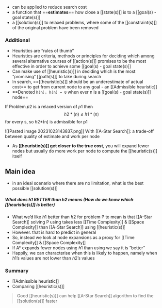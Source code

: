 - can be applied to reduce search cost
- a function that ==**estimates**== how close a [[state(s)]] is to a [[goal(s) - goal state(s)]]
- a [[solution(s)]] to relaxed problems, where some of the [[constraint(s)]] of the original problem have been removed

### Additional 
- Heuristics are “rules of thumb”
- Heuristics are criteria, methods or principles for deciding which among several alternative courses of [[action(s)]] promises to be the most effective in order to achieve some [[goal(s) - goal state(s)]]
- Can make use of [[heuristic(s)]] in deciding which is the most “promising” [[path(s)]] to take during search
- In search, ==[[heuristic(s)]] should be an underestimate of actual cost== to get from current node to any goal - an [[Admissible heuristic]]
- ==Denoted `h(n); h(n) = 0` when ever n is a [[goal(s) - goal state(s)]] node==

If Problem $p2$ is a relaxed version of $p1$ then
$$ h2*(n) ≤ h1*(n) $$
for every s, so $h2$*(n) is admissible for p1

![[Pasted image 20231023143837.png]]
With [[A-Star Search]]: a trade-off between quality of estimate and work per node
- As **[[heuristic(s)]] get closer to the true cost**, you will expand fewer nodes but usually do more work per node to compute the [[heuristic(s)]] itself
## Main idea
- in an ideal scenario where there are no limitation, what is the best possible [[solution(s)]]
##### What does $h1$ BETTER than $h2$ means (How do we know which [[heuristic(s)]] is better)
- What we’d like $h1$ better than $h2$ for problem P to mean is that [[A-Star Search]] solving P using takes less [[Time Complexity]] & [[Space Complexity]] than [[A-Star Search]] using [[heuristic(s)]]
- However. that is hard to predict in general
- So, instead we look at node expansions as a proxy for [[Time Complexity]] & [[Space Complexity]]
- If A* expands fewer nodes using $h1$ than using we say it is “better”
- Happily, we can characterise when this is likely to happen, namely when $h1$’s values are not lower than $h2$’s values
### Summary
- [[Admissible heuristic]]
- Comparing [[heuristic(s)]]
> Good [[heuristic(s)]] can help [[A-Star Search]] algorithm to find the [[solution(s)]] faster
